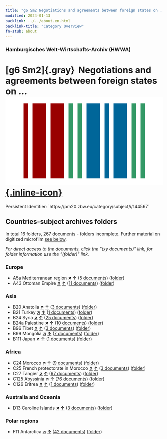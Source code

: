 ```yaml
---
title: "g6 Sm2 Negotiations and agreements between foreign states on ..."
modified: 2024-01-13
backlink: ../../about.en.html
backlink-title: "Category Overview"
fn-stub: about
---
```


### Hamburgisches Welt-Wirtschafts-Archiv (HWWA)

# [g6 Sm2]{.gray}&#8201; Negotiations and agreements between foreign states on ... &#160; [![Wikidata](/images/Wikidata-logo.svg "Wikidata"){.inline-icon}](http://www.wikidata.org/entity/Q104700070)

<div class="hint">Persistent Identifier: `https://pm20.zbw.eu/category/subject/i/144567`</div>







## Countries-subject archives folders







In total 16 folders, 267 documents - folders incomplete. Further material on digitized microfilm [see below](#filmsections).

_For direct access to the documents, click the "(xy documents)" link, for folder information use the "(folder)" link._



### Europe

- A5a Mediterranean region [**&nearr;**](../../../geo/i/140899/about.en.html "Mediterranean region (all folders)") [**&uarr;**](../../../geo/about.en.html#A5a "Country category system") (<a href="https://pm20.zbw.eu/iiifview/folder/sh/140899,144567" title="about: Mediterranean region : Negotiations and agreements between foreign states on ..." target="_blank">5 documents</a>) ([folder](../../../../folder/sh/1408xx/140899/1445xx/144567/about.en.html))
- A43 Ottoman Empire [**&nearr;**](../../../geo/i/141034/about.en.html "Ottoman Empire (all folders)") [**&uarr;**](../../../geo/about.en.html#A43 "Country category system") (<a href="https://pm20.zbw.eu/iiifview/folder/sh/141034,144567" title="about: Ottoman Empire : Negotiations and agreements between foreign states on ..." target="_blank">11 documents</a>) ([folder](../../../../folder/sh/1410xx/141034/1445xx/144567/about.en.html))

### Asia

- B20 Anatolia [**&nearr;**](../../../geo/i/141108/about.en.html "Anatolia (all folders)") [**&uarr;**](../../../geo/about.en.html#B20 "Country category system") (<a href="https://pm20.zbw.eu/iiifview/folder/sh/141108,144567" title="about: Anatolia : Negotiations and agreements between foreign states on ..." target="_blank">3 documents</a>) ([folder](../../../../folder/sh/1411xx/141108/1445xx/144567/about.en.html))
- B21 Turkey [**&nearr;**](../../../geo/i/141111/about.en.html "Turkey (all folders)") [**&uarr;**](../../../geo/about.en.html#B21 "Country category system") (<a href="https://pm20.zbw.eu/iiifview/folder/sh/141111,144567" title="about: Turkey : Negotiations and agreements between foreign states on ..." target="_blank">1 documents</a>) ([folder](../../../../folder/sh/1411xx/141111/1445xx/144567/about.en.html))
- B24 Syria [**&nearr;**](../../../geo/i/141114/about.en.html "Syria (all folders)") [**&uarr;**](../../../geo/about.en.html#B24 "Country category system") (<a href="https://pm20.zbw.eu/iiifview/folder/sh/141114,144567" title="about: Syria : Negotiations and agreements between foreign states on ..." target="_blank">25 documents</a>) ([folder](../../../../folder/sh/1411xx/141114/1445xx/144567/about.en.html))
- B24a Palestine [**&nearr;**](../../../geo/i/141115/about.en.html "Palestine (all folders)") [**&uarr;**](../../../geo/about.en.html#B24a "Country category system") (<a href="https://pm20.zbw.eu/iiifview/folder/sh/141115,144567" title="about: Palestine : Negotiations and agreements between foreign states on ..." target="_blank">10 documents</a>) ([folder](../../../../folder/sh/1411xx/141115/1445xx/144567/about.en.html))
- B96 Tibet [**&nearr;**](../../../geo/i/141259/about.en.html "Tibet (all folders)") [**&uarr;**](../../../geo/about.en.html#B96 "Country category system") (<a href="https://pm20.zbw.eu/iiifview/folder/sh/141259,144567" title="about: Tibet : Negotiations and agreements between foreign states on ..." target="_blank">3 documents</a>) ([folder](../../../../folder/sh/1412xx/141259/1445xx/144567/about.en.html))
- B99 Mongolia [**&nearr;**](../../../geo/i/141261/about.en.html "Mongolia (all folders)") [**&uarr;**](../../../geo/about.en.html#B99 "Country category system") (<a href="https://pm20.zbw.eu/iiifview/folder/sh/141261,144567" title="about: Mongolia : Negotiations and agreements between foreign states on ..." target="_blank">7 documents</a>) ([folder](../../../../folder/sh/1412xx/141261/1445xx/144567/about.en.html))
- B111 Japan [**&nearr;**](../../../geo/i/141272/about.en.html "Japan (all folders)") [**&uarr;**](../../../geo/about.en.html#B111 "Country category system") (<a href="https://pm20.zbw.eu/iiifview/folder/sh/141272,144567" title="about: Japan : Negotiations and agreements between foreign states on ..." target="_blank">1 documents</a>) ([folder](../../../../folder/sh/1412xx/141272/1445xx/144567/about.en.html))

### Africa

- C24 Morocco [**&nearr;**](../../../geo/i/141356/about.en.html "Morocco (all folders)") [**&uarr;**](../../../geo/about.en.html#C24 "Country category system") (<a href="https://pm20.zbw.eu/iiifview/folder/sh/141356,144567" title="about: Morocco : Negotiations and agreements between foreign states on ..." target="_blank">9 documents</a>) ([folder](../../../../folder/sh/1413xx/141356/1445xx/144567/about.en.html))
- C25 French protectorate in Morocco [**&nearr;**](../../../geo/i/141358/about.en.html "French protectorate in Morocco (all folders)") [**&uarr;**](../../../geo/about.en.html#C25 "Country category system") (<a href="https://pm20.zbw.eu/iiifview/folder/sh/141358,144567" title="about: French protectorate in Morocco : Negotiations and agreements between foreign states on ..." target="_blank">3 documents</a>) ([folder](../../../../folder/sh/1413xx/141358/1445xx/144567/about.en.html))
- C27 Tangier [**&nearr;**](../../../geo/i/141360/about.en.html "Tangier (all folders)") [**&uarr;**](../../../geo/about.en.html#C27 "Country category system") (<a href="https://pm20.zbw.eu/iiifview/folder/sh/141360,144567" title="about: Tangier : Negotiations and agreements between foreign states on ..." target="_blank">67 documents</a>) ([folder](../../../../folder/sh/1413xx/141360/1445xx/144567/about.en.html))
- C125 Abyssinia [**&nearr;**](../../../geo/i/141482/about.en.html "Abyssinia (all folders)") [**&uarr;**](../../../geo/about.en.html#C125 "Country category system") (<a href="https://pm20.zbw.eu/iiifview/folder/sh/141482,144567" title="about: Abyssinia : Negotiations and agreements between foreign states on ..." target="_blank">76 documents</a>) ([folder](../../../../folder/sh/1414xx/141482/1445xx/144567/about.en.html))
- C126 Eritrea [**&nearr;**](../../../geo/i/141483/about.en.html "Eritrea (all folders)") [**&uarr;**](../../../geo/about.en.html#C126 "Country category system") (<a href="https://pm20.zbw.eu/iiifview/folder/sh/141483,144567" title="about: Eritrea : Negotiations and agreements between foreign states on ..." target="_blank">1 documents</a>) ([folder](../../../../folder/sh/1414xx/141483/1445xx/144567/about.en.html))

### Australia and Oceania

- D13 Caroline Islands [**&nearr;**](../../../geo/i/141613/about.en.html "Caroline Islands (all folders)") [**&uarr;**](../../../geo/about.en.html#D13 "Country category system") (<a href="https://pm20.zbw.eu/iiifview/folder/sh/141613,144567" title="about: Caroline Islands : Negotiations and agreements between foreign states on ..." target="_blank">3 documents</a>) ([folder](../../../../folder/sh/1416xx/141613/1445xx/144567/about.en.html))

### Polar regions

- F11 Antarctica [**&nearr;**](../../../geo/i/141703/about.en.html "Antarctica (all folders)") [**&uarr;**](../../../geo/about.en.html#F11 "Country category system") (<a href="https://pm20.zbw.eu/iiifview/folder/sh/141703,144567" title="about: Antarctica : Negotiations and agreements between foreign states on ..." target="_blank">42 documents</a>) ([folder](../../../../folder/sh/1417xx/141703/1445xx/144567/about.en.html))



<a id="filmsections" />













